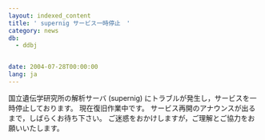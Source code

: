 ```yaml
---
layout: indexed_content
title: ' supernig サービス一時停止　'
category: news
db:
  - ddbj


date: 2004-07-28T00:00:00
lang: ja
---
```


国立遺伝学研究所の解析サーバ (supernig) にトラブルが発生し，サービスを一時停止しております。 現在復旧作業中です。 サービス再開のアナウンスが出るまで，しばらくお待ち下さい。 ご迷惑をおかけしますが，ご理解とご協力をお願いいたします。
